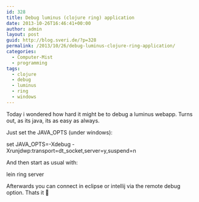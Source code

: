 ```yaml
---
id: 328
title: Debug luminus (clojure ring) application
date: 2013-10-26T16:46:41+00:00
author: admin
layout: post
guid: http://blog.sveri.de/?p=328
permalink: /2013/10/26/debug-luminus-clojure-ring-application/
categories:
  - Computer-Mist
  - programming
tags:
  - clojure
  - debug
  - luminus
  - ring
  - windows
---
```

Today i wondered how hard it might be to debug a luminus webapp. Turns out, as its java, its as easy as always.

Just set the JAVA_OPTS (under windows):
  
set JAVA\_OPTS=-Xdebug -Xrunjdwp:transport=dt\_socket,server=y,suspend=n

And then start as usual with:
  
lein ring server

Afterwards you can connect in eclipse or intellij via the remote debug option. Thats it 🙂